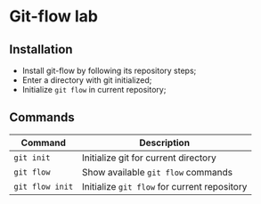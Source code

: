 # Git-flow lab

## Installation
- Install git-flow by following its repository steps;
- Enter a directory with git initialized;
- Initialize `git flow` in current repository;

## Commands
Command | Description
--------|------------
`git init` | Initialize git for current directory
`git flow` | Show available `git flow` commands
`git flow init` | Initialize `git flow` for current repository

